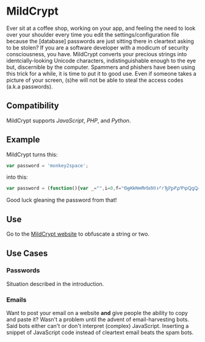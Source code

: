 # MildCrypt
Ever sit at a coffee shop, working on your app, and feeling the need to look
over your shoulder every time you edit the settings/configuration file because
the [database] passwords are just sitting there in cleartext asking to be stolen?
If you are a software developer with a modicum of security consciousness, you
have.  MildCrypt converts your precious strings into identcially-looking Unicode
characters, indistinguishable enough to the eye but, discernible by the computer.
Spammers and phishers have been using this trick for a while, it is
time to put it to good use.  Even if someone takes a picture of
your screen, (s)he will not be able to steal the access codes (a.k.a passwords).

## Compatibility
MildCrypt supports *JavaScript*, *PHP*, and *Python*.

## Example
MildCrypt turns this:
```javascript
var password = 'monkey2space';
```
into this:
```javascript
var password = (function(){var _="",i=0,f="ꞠꞡꞢꞣꞤꞥꞦꞧꞨꞩꞪꜢꜣꜤꜥꜨꝐꝑꝒꝓꝔꝕꝖꝗꝘꝙꝜꝝꝞꝟꜩꜪꜫꝠꝡꝢꝣꝤꝥꝦꝧꝨꝩꝪꝫꝬꝭꝮꝯꝰꝱꝲꝳꝴꝵꝶꝷꝸꝹꝺꝻꝼꝽꝾꝿ",r="ABCDEFGHIJKLMNOPQRSTUVWXYZabcdefghijklmnopqrstuvwxyz0123456789+/=",$="ꝝꝖꝼꝭꝜꝵꝕꝸꜣꝦꜤꝯꝘꝖꜤꝤ";while(i<16)_+=r[f.indexOf($[i++])];return atob(_);})()
```
Good luck gleaning the password from that!
## Use
Go to the [MildCrypt website](http://2deviant.github.io/mildcrypt) to obfuscate a string or two.

## Use Cases

### Passwords
Situation described in the introduction.

### Emails
Want to post your email on a website **and** give people the ability to copy and
paste it? Wasn't a problem until the advent of email-harvesting bots.  Said bots
either can't or don't interpret (complex) JavaScript.  Inserting a snippet of
JavaScript code instead of cleartext email beats the spam bots.

